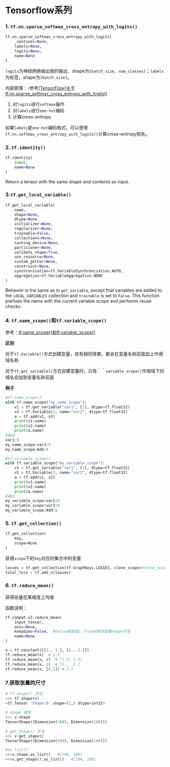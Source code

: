 # Tensorflow系列

### 1. `tf.nn.sparse_softmax_cross_entropy_with_logits()`

```python
tf.nn.sparse_softmax_cross_entropy_with_logits(
    _sentinel=None,
    labels=None,
    logits=None,
    name=None
)
```

`logits`为神经网络输出层的输出，shape为`[batch_size, num_classes]`；`labels`为标签，shape为`[batch_size]`。

内部原理：（参考[[TensorFlow]关于tf.nn.sparse_softmax_cross_entropy_with_logits(](https://blog.csdn.net/ZJRN1027/article/details/80199248))

1. 对`logits`进行`softmax`操作
2. 对`labels`进行`one-hot`编码
3. 计算cross-entropy

如果`labels`是`one-hot`编码格式，可以使用`tf.nn.softmax_cross_entropy_with_logits()`计算cross-entropy损失。

### 2. `tf.identity()`

```python
tf.identity(
    input,
    name=None
)
```

Return a tensor with the same shape and contents as input.

### 3.`tf.get_local_variable()`

```python
tf.get_local_variable(
    name,
    shape=None,
    dtype=None,
    initializer=None,
    regularizer=None,
    trainable=False,
    collections=None,
    caching_device=None,
    partitioner=None,
    validate_shape=True,
    use_resource=None,
    custom_getter=None,
    constraint=None,
    synchronization=tf.VariableSynchronization.AUTO,
    aggregation=tf.VariableAggregation.NONE
)
```

Behavior is the same as in `get_variable`, except that variables are added to the `LOCAL_VARIABLES` collection and `trainable` is set to `False`. This function prefixes the name with the current variable scope and performs reuse checks.

### 4. `tf.name_scope()`和`tf.variable_scope()`

参考：[tf.name_scope()和tf.variable_scope()](https://blog.csdn.net/weixin_38698649/article/details/80099822)

**区别**

对于`tf.Variable()`方式创建变量，具有相同效果，都会在变量名称前面加上作用域名称

对于`tf.get_variable()`方式创建变量时，只有｀｀`variable_scope()`作用域下的域名会加到变量名称前面

**例子**

```python
#tf.name_scope()
with tf.name_scope("my_name_scope"):
    v1 = tf.get_variable("var1", [1], dtype=tf.float32) 
    v2 = tf.Variable(1, name="var2", dtype=tf.float32)
    a = tf.add(v1, v2)
    print(v1.name)
    print(v2.name) 
    print(a.name)
#输出
var1:0
my_name_scope/var2:0
my_name_scope/Add:0

#tf.variable_scope()
with tf.variable_scope("my_variable_scope"):
    v1 = tf.get_variable("var1", [1], dtype=tf.float32)
    v2 = tf.Variable(1, name="var2", dtype=tf.float32)
    a = tf.add(v1, v2)
    print(v1.name) 
    print(v2.name)
    print(a.name)
#输出
my_variable_scope/var1:0
my_variable_scope/var2:0
my_variable_scope/Add:0
```

### 5. `tf.get_collection()`

```python
tf.get_collection(
    key,
    scope=None
)
```

获得`scope`下的`key`对应的集合中的变量

```python
losses = tf.get_collection(tf.GraphKeys.LOSSES, clone_scope)#clone_scope是一个name_scope作用域
total_loss = tf.add_n(losses)
```

### 6. `tf.reduce_mean()`

获得张量在某维度上均值

函数说明：

```python
tf.compat.v2.reduce_mean(
    input_tensor,
    axis=None,    
    keepdims=False,  #False维度减1，True时保存张量shape不变
    name=None
)
```

```python
x = tf.constant([[1., 1.], [2., 2.]])
tf.reduce_mean(x)  # 1.5
tf.reduce_mean(x, 0)  # [1.5, 1.5]
tf.reduce_mean(x, 1)  # [1.,  2.]
tf.reduce_mean(x, [0,1]) # 1.5
```

### 7.获取张量的尺寸 

```python
# tf.shape() 方法
>>> tf.shape(v)
<tf.Tensor 'Shape:0' shape=(2,) dtype=int32>
 
# shape 属性
>>> v.shape
TensorShape([Dimension(100), Dimension(100)])
 
# get_shape() 方法
>>> v.get_shape()
TensorShape([Dimension(100), Dimension(100)])

#as_list()
>>>v.shape.as_list()   #[100, 100]
>>>v.get_shape().as_list()   #[100, 100]
```

